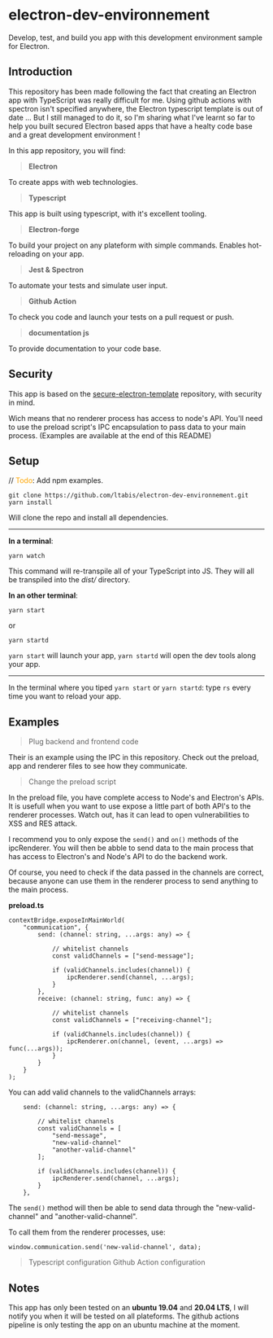 # electron-dev-environnement

Develop, test, and build you app with this development environment sample for Electron.

## Introduction

This repository has been made following the fact that creating an Electron app with TypeScript was really difficult for me. Using github actions with spectron isn't specified anywhere, the Electron typescript template is out of date ... But I still managed to do it, so I'm sharing what I've learnt so far to help you built secured Electron based apps that have a healty code base and a great development environment !

In this app repository, you will find:

> **Electron**

To create apps with web technologies.

> **Typescript**

This app is built using typescript, with it's excellent tooling.

> **Electron-forge**

To build your project on any plateform with simple commands.
Enables hot-reloading on your app.

> **Jest & Spectron**

To automate your tests and simulate user input.

> **Github Action**

To check you code and launch your tests on a pull request or push.

> **documentation js**

To provide documentation to your code base.

## Security

This app is based on the [secure-electron-template](https://github.com/reZach/secure-electron-template) repository, with security in mind.

Wich means that no renderer process has access to node's API. You'll need to use the preload script's IPC encapsulation to pass data to your main process. (Examples are available at the end of this README)

## Setup

// <span style="color:orange">Todo</span>: Add npm examples.

```
git clone https://github.com/ltabis/electron-dev-environnement.git
yarn install
```

Will clone the repo and install all dependencies.
___
**In a terminal**:
```
yarn watch
```
This command will re-transpile all of your TypeScript into JS. They will all be transpiled into the *dist/* directory.

**In an other terminal**:
```
yarn start
```
or
```
yarn startd
```
```yarn start``` will launch your app, ```yarn startd``` will open the dev tools along your app.
___

In the terminal where you tiped ```yarn start``` or ```yarn startd```:
type ```rs``` every time you want to reload your app.

## Examples

> Plug backend and frontend code

Their is an example using the IPC in this repository.
Check out the preload, app and renderer files to see how they communicate.

> Change the preload script

In the preload file, you have complete access to Node's and Electron's APIs.
It is usefull when you want to use expose a little part of both API's to the renderer processes. Watch out, has it can lead to open vulnerabilities to XSS and RES attack.

I recommend you to only expose the ```send()``` and ```on()``` methods of the ipcRenderer. You will then be abble to send data to the main process that has access to Electron's and Node's API to do the backend work.

Of course, you need to check if the data passed in the channels are correct, because anyone can use them in the renderer process to send anything to the main process.

**preload.ts**
```
contextBridge.exposeInMainWorld(
    "communication", {
        send: (channel: string, ...args: any) => {

            // whitelist channels
            const validChannels = ["send-message"];

            if (validChannels.includes(channel)) {
                ipcRenderer.send(channel, ...args);
            }
        },
        receive: (channel: string, func: any) => {

            // whitelist channels
            const validChannels = ["receiving-channel"];

            if (validChannels.includes(channel)) {
                ipcRenderer.on(channel, (event, ...args) => func(...args));
            }
        }
    }
);
```

You can add valid channels to the validChannels arrays:

```
    send: (channel: string, ...args: any) => {
    
        // whitelist channels
        const validChannels = [
            "send-message",
            "new-valid-channel"
            "another-valid-channel"
        ];
    
        if (validChannels.includes(channel)) {
            ipcRenderer.send(channel, ...args);
        }
    },
```

The ```send()``` method will then be able to send data through the "new-valid-channel" and "another-valid-channel".

To call them from the renderer processes, use:

```
window.communication.send('new-valid-channel', data);
```

> Typescript configuration
> Github Action configuration

## Notes

This app has only been tested on an **ubuntu 19.04** and **20.04 LTS**, I will notify you when it will be tested on all plateforms.
The github actions pipeline is only testing the app on an ubuntu machine at the moment.